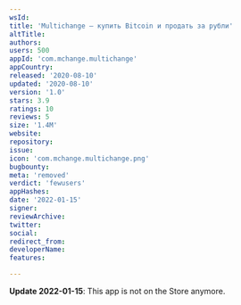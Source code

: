 ```yaml
---
wsId: 
title: 'Multichange – купить Bitcoin и продать за рубли'
altTitle: 
authors: 
users: 500
appId: 'com.mchange.multichange'
appCountry: 
released: '2020-08-10'
updated: '2020-08-10'
version: '1.0'
stars: 3.9
ratings: 10
reviews: 5
size: '1.4M'
website: 
repository: 
issue: 
icon: 'com.mchange.multichange.png'
bugbounty: 
meta: 'removed'
verdict: 'fewusers'
appHashes: 
date: '2022-01-15'
signer: 
reviewArchive: 
twitter: 
social: 
redirect_from: 
developerName: 
features: 

---
```


**Update 2022-01-15**: This app is not on the Store anymore.
